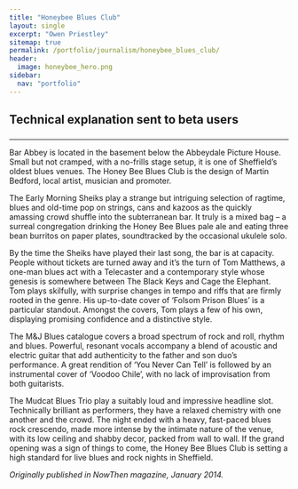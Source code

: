 ```yaml
---
title: "Honeybee Blues Club"
layout: single
excerpt: "Owen Priestley"
sitemap: true
permalink: /portfolio/journalism/honeybee_blues_club/
header:
  image: honeybee_hero.png
sidebar:
  nav: "portfolio"
---
```

<h2 class="subtitle">Technical explanation sent to beta users</h2>
<h3> </h3>
<hr>
Bar Abbey is located in the basement below the Abbeydale Picture House. Small but not cramped, with a no-frills stage setup, it is one of Sheffield’s oldest blues venues. The Honey Bee Blues Club is the design of Martin Bedford, local artist, musician and promoter.

The Early Morning Sheiks play a strange but intriguing selection of ragtime, blues and old-time pop on strings, cans and kazoos as the quickly amassing crowd shuffle into the subterranean bar. It truly is a mixed bag – a surreal congregation drinking the Honey Bee Blues pale ale and eating three bean burritos on paper plates, soundtracked by the occasional ukulele solo.

By the time the Sheiks have played their last song, the bar is at capacity. People without tickets are turned away and it’s the turn of Tom Matthews, a one-man blues act with a Telecaster and a contemporary style whose genesis is somewhere between The Black Keys and Cage the Elephant. Tom plays skilfully, with surprise changes in tempo and riffs that are firmly rooted in the genre. His up-to-date cover of ‘Folsom Prison Blues’ is a particular standout. Amongst the covers, Tom plays a few of his own, displaying promising confidence and a distinctive style.

The M&J Blues catalogue covers a broad spectrum of rock and roll, rhythm and blues. Powerful, resonant vocals accompany a blend of acoustic and electric guitar that add authenticity to the father and son duo’s performance. A great rendition of ‘You Never Can Tell’ is followed by an instrumental cover of ‘Voodoo Chile’, with no lack of improvisation from both guitarists.

The Mudcat Blues Trio play a suitably loud and impressive headline slot. Technically brilliant as performers, they have a relaxed chemistry with one another and the crowd. The night ended with a heavy, fast-paced blues rock crescendo, made more intense by the intimate nature of the venue, with its low ceiling and shabby decor, packed from wall to wall. If the grand opening was a sign of things to come, the Honey Bee Blues Club is setting a high standard for live blues and rock nights in Sheffield.

_Originally published in NowThen magazine, January 2014._